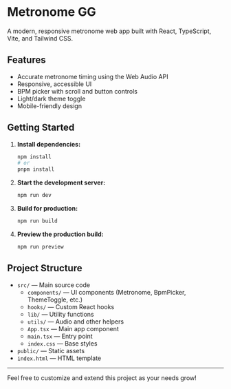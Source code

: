 # Metronome GG

A modern, responsive metronome web app built with React, TypeScript, Vite, and Tailwind CSS.

## Features

- Accurate metronome timing using the Web Audio API
- Responsive, accessible UI
- BPM picker with scroll and button controls
- Light/dark theme toggle
- Mobile-friendly design

## Getting Started

1. **Install dependencies:**
   ```bash
   npm install
   # or
   pnpm install
   ```
2. **Start the development server:**
   ```bash
   npm run dev
   ```
3. **Build for production:**
   ```bash
   npm run build
   ```
4. **Preview the production build:**
   ```bash
   npm run preview
   ```

## Project Structure

- `src/` — Main source code
  - `components/` — UI components (Metronome, BpmPicker, ThemeToggle, etc.)
  - `hooks/` — Custom React hooks
  - `lib/` — Utility functions
  - `utils/` — Audio and other helpers
  - `App.tsx` — Main app component
  - `main.tsx` — Entry point
  - `index.css` — Base styles
- `public/` — Static assets
- `index.html` — HTML template

---

Feel free to customize and extend this project as your needs grow!
